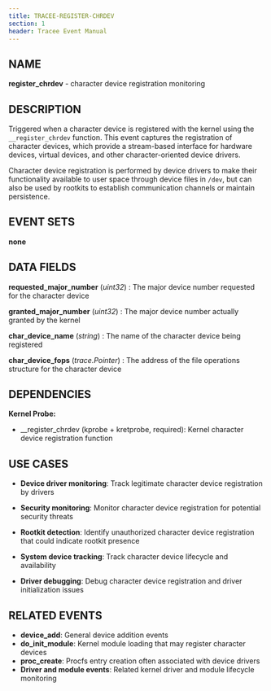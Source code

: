 ```yaml
---
title: TRACEE-REGISTER-CHRDEV
section: 1
header: Tracee Event Manual
---
```


## NAME

**register_chrdev** - character device registration monitoring

## DESCRIPTION

Triggered when a character device is registered with the kernel using the `__register_chrdev` function. This event captures the registration of character devices, which provide a stream-based interface for hardware devices, virtual devices, and other character-oriented device drivers.

Character device registration is performed by device drivers to make their functionality available to user space through device files in `/dev`, but can also be used by rootkits to establish communication channels or maintain persistence.

## EVENT SETS

**none**

## DATA FIELDS

**requested_major_number** (*uint32*)
: The major device number requested for the character device

**granted_major_number** (*uint32*)
: The major device number actually granted by the kernel

**char_device_name** (*string*)
: The name of the character device being registered

**char_device_fops** (*trace.Pointer*)
: The address of the file operations structure for the character device

## DEPENDENCIES

**Kernel Probe:**

- __register_chrdev (kprobe + kretprobe, required): Kernel character device registration function

## USE CASES

- **Device driver monitoring**: Track legitimate character device registration by drivers

- **Security monitoring**: Monitor character device registration for potential security threats

- **Rootkit detection**: Identify unauthorized character device registration that could indicate rootkit presence

- **System device tracking**: Track character device lifecycle and availability

- **Driver debugging**: Debug character device registration and driver initialization issues

## RELATED EVENTS

- **device_add**: General device addition events
- **do_init_module**: Kernel module loading that may register character devices
- **proc_create**: Procfs entry creation often associated with device drivers
- **Driver and module events**: Related kernel driver and module lifecycle monitoring
